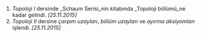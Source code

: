 1. *Topoloji I* dersinde _Schaum Serisi_nin kitabında _Topoloji bölümü_ne kadar gelindi. _[25.11.2015]_
2. *Topoloji II* dersine _çarpım uzayları_, _bölüm uzayları_ ve _ayırma aksiyomları_ işlendi. _[25.11.2015]_
